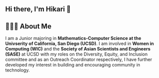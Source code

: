 ## Hi there, I'm Hikari 👋

## 👩🏻‍💻 About Me

I am a Junior majoring in **Mathematics-Computer Science at the Univserity of California, San Diego (UCSD)**. I am involved in **Women in Computing (WIC)** and the **Society of Asian Scientists and Engineers (SASE)** at UCSD with my roles on the Diversity, Equity, and Inclusion committee and as an Outreach Coordinator respectively, I have further developed my interest in building and encouraging community in technology.

## 










<!--
**HGregersen/HGregersen** is a ✨ _special_ ✨ repository because its `README.md` (this file) appears on your GitHub profile.

Here are some ideas to get you started:

- 🔭 I’m currently working on ...
- 🌱 I’m currently learning ...
- 👯 I’m looking to collaborate on ...
- 🤔 I’m looking for help with ...
- 💬 Ask me about ...
- 📫 How to reach me: ...
- 😄 Pronouns: ...
- ⚡ Fun fact: ...
-->
